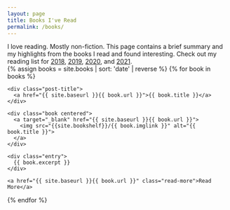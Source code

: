 ```yaml
---
layout: page
title: Books I've Read
permalink: /books/
---
```


<section class="books">

<div class="summary">I love reading. Mostly non-fiction. This page contains a brief summary and my highlights from the books I read and found interesting. Check out my reading list for <a href="/books-I-read-in-2018">2018</a>, <a href="/books-I-read-in-2019">2019</a>, <a href="/books-I-read-in-2020">2020</a>, and <a href="https://public.3.basecamp.com/p/eyqQGbQ2ZqMEWRrmw6x19XGN">2021</a>.
</div>
{% assign books = site.books | sort: 'date' | reverse %}
{% for book in books %}
    

  <article class="post b">

    <div class="post-title">
      <a href="{{ site.baseurl }}{{ book.url }}">{{ book.title }}</a>
    </div>
    
    <div class="book centered">
      <a target="_blank" href="{{ site.baseurl }}{{ book.url }}">
        <img src="{{site.bookshelf}}/{{ book.imglink }}" alt="{{ book.title }}">
      </a>
    </div> 
        
    <div class="entry">
      {{ book.excerpt }}
    </div>
    
    <a href="{{ site.baseurl }}{{ book.url }}" class="read-more">Read More</a>

  </article>

{% endfor %}

</section>